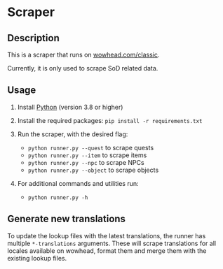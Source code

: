 # Scraper

## Description

This is a scraper that runs on [wowhead.com/classic](https://www.wowhead.com/classic/).

Currently, it is only used to scrape SoD related data.

## Usage

1. Install [Python](https://www.python.org/downloads/) (version 3.8 or higher)
2. Install the required packages: `pip install -r requirements.txt`
3. Run the scraper, with the desired flag:
   - `python runner.py --quest` to scrape quests
   - `python runner.py --item` to scrape items
   - `python runner.py --npc` to scrape NPCs
   - `python runner.py --object` to scrape objects
     
4. For additional commands and utilities run:
   - `python runner.py -h` 

## Generate new translations

To update the lookup files with the latest translations, the runner has multiple `*-translations` arguments. These will scrape translations for all locales available on wowhead, format them and merge them with the existing lookup files.
